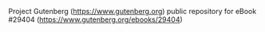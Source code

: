 Project Gutenberg (https://www.gutenberg.org) public repository for eBook #29404 (https://www.gutenberg.org/ebooks/29404)
